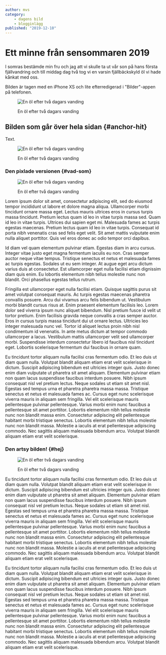 ```yaml
---
author: mvs
category:
    - dagens bild
    - blogginlägg
published: "2019-12-10"
---
```

Ett minne från sensommaren 2019
==================================
I somras bestämde min fru och jag att vi skulle ta ut vår son på hans första fjällvandring och till middag dag två tog vi en varsin fjällbäckskyld öl vi hade kånkat med oss.

Bilden är tagen med en iPhone XS och lite efterredigerad i "Bilder"-appen på telefonen.

<figure class="figure center">
    <img src="image/ol_web.jpg?w=750&h=750" alt="En öl efter två dagars vanding">
    <figcaption>
        <p>En öl efter två dagars vanding</p>
    </figcaption>
</figure>

<!--more-->

Bilden som går över hela sidan {#anchor-hit}
-----------------------------------

Text.
<figure class="figure right">
    <img src="image/ol_web.jpg?w=1500&crop=0,500,0,680" alt="En öl efter två dagars vanding">
    <figcaption>
        <p>En öl efter två dagars vanding</p>
    </figcaption>
</figure>  


### Den pixlade versionen {#vad-som}

<figure class="figure center">
    <img src="image/ol_web.jpg?w=750&h=750&f=pixelate,20,20" alt="En öl efter två dagars vanding">
    <figcaption>
        <p>En öl efter två dagars vanding</p>
    </figcaption>
</figure>

Lorem ipsum dolor sit amet, consectetur adipiscing elit, sed do eiusmod tempor incididunt ut labore et dolore magna aliqua. Ullamcorper morbi tincidunt ornare massa eget. Lectus mauris ultrices eros in cursus turpis massa tincidunt. Pretium lectus quam id leo in vitae turpis massa sed. Quam id leo in vitae turpis. Ultrices dui sapien eget mi. Malesuada fames ac turpis egestas maecenas. Pretium lectus quam id leo in vitae turpis. Consequat id porta nibh venenatis cras sed felis eget velit. Sit amet mattis vulputate enim nulla aliquet porttitor. Quis vel eros donec ac odio tempor orci dapibus.

Id diam vel quam elementum pulvinar etiam. Egestas diam in arcu cursus. Integer vitae justo eget magna fermentum iaculis eu non. Cras semper auctor neque vitae tempus. Tristique senectus et netus et malesuada fames ac turpis egestas. Sodales ut eu sem integer. At augue eget arcu dictum varius duis at consectetur. Est ullamcorper eget nulla facilisi etiam dignissim diam quis enim. Eu lobortis elementum nibh tellus molestie nunc non blandit. Orci phasellus egestas tellus rutrum.

Fringilla est ullamcorper eget nulla facilisi etiam. Quisque sagittis purus sit amet volutpat consequat mauris. Ac turpis egestas maecenas pharetra convallis posuere. Arcu dui vivamus arcu felis bibendum ut. Vestibulum morbi blandit cursus risus at. Enim praesent elementum facilisis leo. Lorem dolor sed viverra ipsum nunc aliquet bibendum. Nisl pretium fusce id velit ut tortor pretium. Enim facilisis gravida neque convallis a cras semper auctor. Eros in cursus turpis massa tincidunt dui ut ornare lectus. Ultricies leo integer malesuada nunc vel. Tortor id aliquet lectus proin nibh nisl condimentum id venenatis. In ante metus dictum at tempor commodo ullamcorper a lacus. Vestibulum mattis ullamcorper velit sed ullamcorper morbi. Suspendisse interdum consectetur libero id faucibus nisl tincidunt eget. Lobortis scelerisque fermentum dui faucibus in ornare quam.

Eu tincidunt tortor aliquam nulla facilisi cras fermentum odio. Et leo duis ut diam quam nulla. Volutpat blandit aliquam etiam erat velit scelerisque in dictum. Suscipit adipiscing bibendum est ultricies integer quis. Justo donec enim diam vulputate ut pharetra sit amet aliquam. Elementum pulvinar etiam non quam lacus suspendisse faucibus interdum posuere. Nibh ipsum consequat nisl vel pretium lectus. Neque sodales ut etiam sit amet nisl. Egestas sed tempus urna et pharetra pharetra massa massa. Tristique senectus et netus et malesuada fames ac. Cursus eget nunc scelerisque viverra mauris in aliquam sem fringilla. Vel elit scelerisque mauris pellentesque pulvinar pellentesque. Varius morbi enim nunc faucibus a pellentesque sit amet porttitor. Lobortis elementum nibh tellus molestie nunc non blandit massa enim. Consectetur adipiscing elit pellentesque habitant morbi tristique senectus. Lobortis elementum nibh tellus molestie nunc non blandit massa. Molestie a iaculis at erat pellentesque adipiscing commodo. Nec sagittis aliquam malesuada bibendum arcu. Volutpat blandit aliquam etiam erat velit scelerisque.

### Den artsy bilden! {#hej}

<figure class="figure right">
    <img src="image/ol_web.jpg?w=600&f=negate" alt="En öl efter två dagars vanding">
    <figcaption>
        <p>En öl efter två dagars vanding</p>
    </figcaption>
</figure>  

Eu tincidunt tortor aliquam nulla facilisi cras fermentum odio. Et leo duis ut diam quam nulla. Volutpat blandit aliquam etiam erat velit scelerisque in dictum. Suscipit adipiscing bibendum est ultricies integer quis. Justo donec enim diam vulputate ut pharetra sit amet aliquam. Elementum pulvinar etiam non quam lacus suspendisse faucibus interdum posuere. Nibh ipsum consequat nisl vel pretium lectus. Neque sodales ut etiam sit amet nisl. Egestas sed tempus urna et pharetra pharetra massa massa. Tristique senectus et netus et malesuada fames ac. Cursus eget nunc scelerisque viverra mauris in aliquam sem fringilla. Vel elit scelerisque mauris pellentesque pulvinar pellentesque. Varius morbi enim nunc faucibus a pellentesque sit amet porttitor. Lobortis elementum nibh tellus molestie nunc non blandit massa enim. Consectetur adipiscing elit pellentesque habitant morbi tristique senectus. Lobortis elementum nibh tellus molestie nunc non blandit massa. Molestie a iaculis at erat pellentesque adipiscing commodo. Nec sagittis aliquam malesuada bibendum arcu. Volutpat blandit aliquam etiam erat velit scelerisque.

Eu tincidunt tortor aliquam nulla facilisi cras fermentum odio. Et leo duis ut diam quam nulla. Volutpat blandit aliquam etiam erat velit scelerisque in dictum. Suscipit adipiscing bibendum est ultricies integer quis. Justo donec enim diam vulputate ut pharetra sit amet aliquam. Elementum pulvinar etiam non quam lacus suspendisse faucibus interdum posuere. Nibh ipsum consequat nisl vel pretium lectus. Neque sodales ut etiam sit amet nisl. Egestas sed tempus urna et pharetra pharetra massa massa. Tristique senectus et netus et malesuada fames ac. Cursus eget nunc scelerisque viverra mauris in aliquam sem fringilla. Vel elit scelerisque mauris pellentesque pulvinar pellentesque. Varius morbi enim nunc faucibus a pellentesque sit amet porttitor. Lobortis elementum nibh tellus molestie nunc non blandit massa enim. Consectetur adipiscing elit pellentesque habitant morbi tristique senectus. Lobortis elementum nibh tellus molestie nunc non blandit massa. Molestie a iaculis at erat pellentesque adipiscing commodo. Nec sagittis aliquam malesuada bibendum arcu. Volutpat blandit aliquam etiam erat velit scelerisque.
